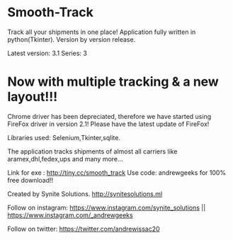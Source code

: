 # Smooth-Track
Track all your shipments in one place! Application fully written in python(Tkinter).
Version by version release.

Latest version: 3.1
Series: 3
# Now with multiple tracking & a new layout!!!
Chrome driver has been depreciated, therefore we have started using FireFox driver in version 2.1!
Please have the latest update of FireFox!

Libraries used: Selenium,Tkinter,sqlite.

The application tracks shipments of almost all carriers like aramex,dhl,fedex,ups and many more...

Link for exe : <http://tiny.cc/smooth_track>
Use code: andrewgeeks 
for 100% free download!!

Created by Synite Solutions. <http://synitesolutions.ml>

Follow on instagram: <https://www.instagram.com/synite_solutions> || <https://www.instagram.com/_andrewgeeks>

Follow on twitter: <https://twitter.com/andrewissac20>
